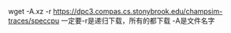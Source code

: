 wget -A.xz -r https://dpc3.compas.cs.stonybrook.edu/champsim-traces/speccpu
 一定要-r是递归下载，所有的都下载
 -A是文件名字
